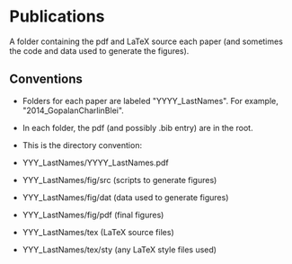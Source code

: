 Publications
============

A folder containing the pdf and LaTeX source each paper (and sometimes the code and data used to generate the figures).

## Conventions

* Folders for each paper are labeled "YYYY_LastNames". For example, "2014_GopalanCharlinBlei".

* In each folder, the pdf (and possibly .bib entry) are in the root. 

* This is the directory convention:
 * YYY_LastNames/YYYY_LastNames.pdf
 * YYY_LastNames/fig/src (scripts to generate figures)
 * YYY_LastNames/fig/dat (data used to generate figures)
 * YYY_LastNames/fig/pdf (final figures)
 * YYY_LastNames/tex (LaTeX source files)
 * YYY_LastNames/tex/sty (any LaTeX style files used)
